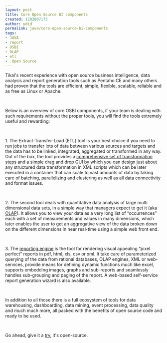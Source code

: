 ```yaml
---
layout: post
title: Core Open Source BI components
created: 1282807173
author: udid
permalink: java/core-open-source-bi-components
tags:
- JAVA
- report
- OSBI
- OLAP
- etl
- .Open Source
---
```

<p>Tikal's recent experience with open source business intelligence, data analysis and report generation tools such as Pentaho CE and many others had proven that the tools are efficient, simple, flexible, scalable, reliable and as free as Linux or Apache.&nbsp;</p>
<!--break-->
<p style="margin-bottom: 0in;">&nbsp;</p>
<p style="margin-bottom: 0in;">Below is an overview of core OSBI components, if your team is dealing with such requirements without the proper tools, you will find the tools extremely useful and rewarding:</p>
<p style="margin-bottom: 0in;">&nbsp;</p>
<p style="margin-bottom: 0in;">1.  The Extract-Transfer-Load (ETL) tool is your best choice if you need to run jobs to transfer lots of data between various sources and targets and the data has to be linked, integrated, aggregated or transformed in any way. Out of the box, the tool provides a <a href="http://wiki.pentaho.com/display/EAI/Pentaho+Data+Integration+Steps">comprehensive set of transformation steps</a> and a simple drag and drop GUI by which you can design just about any structured data transformation in XML scripts which can be later executed in a container that can scale to vast amounts of data by taking care of batching, parallelizing and clustering as well as all data connectivity and format issues.</p>
<p style="margin-bottom: 0in;">&nbsp;</p>
<p style="margin-bottom: 0in;">2. The second tool deals with quantitative data analysis of large multi dimensional data sets, in a simple way that managers expect to get it (aka <a href="http://sourceforge.net/projects/mondrian/">OLAP</a>). It allows you to view your data as a very long list of &ldquo;occurrences&rdquo; each with a set of measurements and values in many dimensions, which later enables the user to get an aggregative view of the data broken down on the different dimensions in near real-time using a simple web front end.</p>
<p style="margin-bottom: 0in;">&nbsp;</p>
<p style="margin-bottom: 0in;">3. The <a href="http://wiki.pentaho.com/display/Reporting/1.+Quick+Start">reporting engine</a> is the tool for rendering visual appealing &ldquo;pixel perfect&rdquo; reports in pdf, html, xls, csv or xml. It take care of parameterized querying of the data from rational databases, OLAP engines, XML or web-services, provide means for defining dynamic functions much like excel, supports embedding images, graphs and sub-reports and seamlessly handles sub-grouping and paging of the report. A web-based self-service report generation wizard is also available.</p>
<p style="margin-bottom: 0in;">&nbsp;</p>
<p style="margin-bottom: 0in;">In addition to all those there is a full ecosystem of tools for data warehousing, dashboarding, data mining, event processing, data quality and much much more, all packed with the benefits of open source code and ready to be used.</p>
<p style="margin-bottom: 0in;">&nbsp;</p>
<p style="margin-bottom: 0in;">Go ahead, give it a <a href="http://wiki.pentaho.com/display/COM/Community+Wiki+Home">try</a>, it's open-source.&nbsp;</p>
